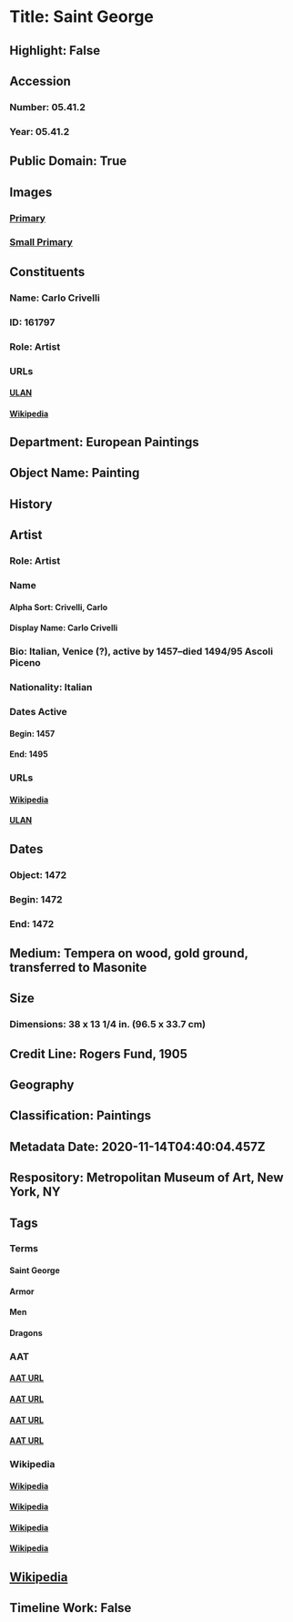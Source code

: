 # Title: Saint George
## Highlight: False
## Accession
### Number: 05.41.2
### Year: 05.41.2
## Public Domain: True
## Images
### [Primary](https://images.metmuseum.org/CRDImages/ep/original/DT1453.jpg)
### [Small Primary](https://images.metmuseum.org/CRDImages/ep/web-large/DT1453.jpg)
## Constituents
### Name: Carlo Crivelli
### ID: 161797
### Role: Artist
### URLs
#### [ULAN](http://vocab.getty.edu/page/ulan/500005092)
#### [Wikipedia](https://www.wikidata.org/wiki/Q348024)
## Department: European Paintings
## Object Name: Painting
## History
## Artist
### Role: Artist
### Name
#### Alpha Sort: Crivelli, Carlo
#### Display Name: Carlo Crivelli
### Bio: Italian, Venice (?), active by 1457–died 1494/95 Ascoli Piceno
### Nationality: Italian
### Dates Active
#### Begin: 1457
#### End: 1495
### URLs
#### [Wikipedia](https://www.wikidata.org/wiki/Q348024)
#### [ULAN](http://vocab.getty.edu/page/ulan/500005092)
## Dates
### Object: 1472
### Begin: 1472
### End: 1472
## Medium: Tempera on wood, gold ground, transferred to Masonite
## Size
### Dimensions: 38 x 13 1/4 in. (96.5 x 33.7 cm)
## Credit Line: Rogers Fund, 1905
## Geography
## Classification: Paintings
## Metadata Date: 2020-11-14T04:40:04.457Z
## Respository: Metropolitan Museum of Art, New York, NY
## Tags
### Terms
#### Saint George
#### Armor
#### Men
#### Dragons
### AAT
#### [AAT URL](http://vocab.getty.edu/page/ia/901000509)
#### [AAT URL](http://vocab.getty.edu/page/aat/300226591)
#### [AAT URL](http://vocab.getty.edu/page/aat/300025928)
#### [AAT URL](http://vocab.getty.edu/page/aat/300375726)
### Wikipedia
#### [Wikipedia]()
#### [Wikipedia]()
#### [Wikipedia]()
#### [Wikipedia]()
## [Wikipedia](https://www.wikidata.org/wiki/Q3947206)
## Timeline Work: False